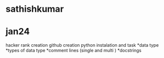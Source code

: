 # sathishkumar
jan24
=================
hacker rank creation 
github creation
python instalation 
and task 
*data type
*types of data type 
*comment lines (single and multi )
*docstrings
